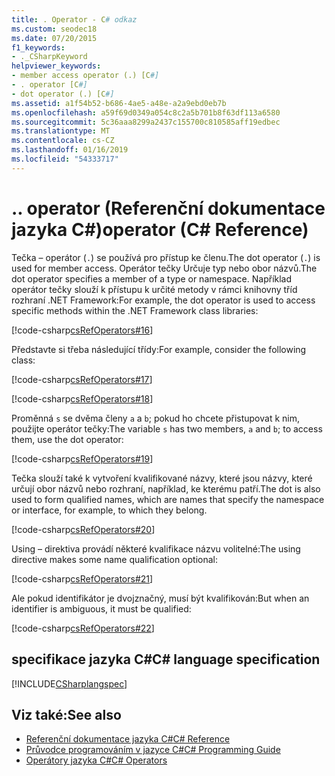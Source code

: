 ```yaml
---
title: . Operator - C# odkaz
ms.custom: seodec18
ms.date: 07/20/2015
f1_keywords:
- ._CSharpKeyword
helpviewer_keywords:
- member access operator (.) [C#]
- . operator [C#]
- dot operator (.) [C#]
ms.assetid: a1f54b52-b686-4ae5-a48e-a2a9ebd0eb7b
ms.openlocfilehash: a59f69d0349a054c8c2a5b701b8f63df113a6580
ms.sourcegitcommit: 5c36aaa8299a2437c155700c810585aff19edbec
ms.translationtype: MT
ms.contentlocale: cs-CZ
ms.lasthandoff: 01/16/2019
ms.locfileid: "54333717"
---
```

# <a name="-operator-c-reference"></a><span data-ttu-id="c8e06-103">.</span><span class="sxs-lookup"><span data-stu-id="c8e06-103">.</span></span> <span data-ttu-id="c8e06-104">operator (Referenční dokumentace jazyka C#)</span><span class="sxs-lookup"><span data-stu-id="c8e06-104">operator (C# Reference)</span></span>

<span data-ttu-id="c8e06-105">Tečka – operátor (`.`) se používá pro přístup ke členu.</span><span class="sxs-lookup"><span data-stu-id="c8e06-105">The dot operator (`.`) is used for member access.</span></span> <span data-ttu-id="c8e06-106">Operátor tečky Určuje typ nebo obor názvů.</span><span class="sxs-lookup"><span data-stu-id="c8e06-106">The dot operator specifies a member of a type or namespace.</span></span> <span data-ttu-id="c8e06-107">Například operátor tečky slouží k přístupu k určité metody v rámci knihovny tříd rozhraní .NET Framework:</span><span class="sxs-lookup"><span data-stu-id="c8e06-107">For example, the dot operator is used to access specific methods within the .NET Framework class libraries:</span></span>

[!code-csharp[csRefOperators#16](~/samples/snippets/csharp/VS_Snippets_VBCSharp/csrefOperators/CS/csrefOperators.cs#16)]

<span data-ttu-id="c8e06-108">Představte si třeba následující třídy:</span><span class="sxs-lookup"><span data-stu-id="c8e06-108">For example, consider the following class:</span></span>

[!code-csharp[csRefOperators#17](~/samples/snippets/csharp/VS_Snippets_VBCSharp/csrefOperators/CS/csrefOperators.cs#17)]

[!code-csharp[csRefOperators#18](~/samples/snippets/csharp/VS_Snippets_VBCSharp/csrefOperators/CS/csrefOperators.cs#18)]

<span data-ttu-id="c8e06-109">Proměnná `s` se dvěma členy `a` a `b`; pokud ho chcete přistupovat k nim, použijte operátor tečky:</span><span class="sxs-lookup"><span data-stu-id="c8e06-109">The variable `s` has two members, `a` and `b`; to access them, use the dot operator:</span></span>

[!code-csharp[csRefOperators#19](~/samples/snippets/csharp/VS_Snippets_VBCSharp/csrefOperators/CS/csrefOperators.cs#19)]

<span data-ttu-id="c8e06-110">Tečka slouží také k vytvoření kvalifikované názvy, které jsou názvy, které určují obor názvů nebo rozhraní, například, ke kterému patří.</span><span class="sxs-lookup"><span data-stu-id="c8e06-110">The dot is also used to form qualified names, which are names that specify the namespace or interface, for example, to which they belong.</span></span>

[!code-csharp[csRefOperators#20](~/samples/snippets/csharp/VS_Snippets_VBCSharp/csrefOperators/CS/csrefOperators.cs#20)]

<span data-ttu-id="c8e06-111">Using – direktiva provádí některé kvalifikace názvu volitelné:</span><span class="sxs-lookup"><span data-stu-id="c8e06-111">The using directive makes some name qualification optional:</span></span>

[!code-csharp[csRefOperators#21](~/samples/snippets/csharp/VS_Snippets_VBCSharp/csrefOperators/CS/csrefOperators.cs#21)]

<span data-ttu-id="c8e06-112">Ale pokud identifikátor je dvojznačný, musí být kvalifikován:</span><span class="sxs-lookup"><span data-stu-id="c8e06-112">But when an identifier is ambiguous, it must be qualified:</span></span>

[!code-csharp[csRefOperators#22](~/samples/snippets/csharp/VS_Snippets_VBCSharp/csrefOperators/CS/csrefOperators.cs#22)]

## <a name="c-language-specification"></a><span data-ttu-id="c8e06-113">specifikace jazyka C#</span><span class="sxs-lookup"><span data-stu-id="c8e06-113">C# language specification</span></span>

[!INCLUDE[CSharplangspec](~/includes/csharplangspec-md.md)]

## <a name="see-also"></a><span data-ttu-id="c8e06-114">Viz také:</span><span class="sxs-lookup"><span data-stu-id="c8e06-114">See also</span></span>

- [<span data-ttu-id="c8e06-115">Referenční dokumentace jazyka C#</span><span class="sxs-lookup"><span data-stu-id="c8e06-115">C# Reference</span></span>](../index.md)
- [<span data-ttu-id="c8e06-116">Průvodce programováním v jazyce C#</span><span class="sxs-lookup"><span data-stu-id="c8e06-116">C# Programming Guide</span></span>](../../programming-guide/index.md)
- [<span data-ttu-id="c8e06-117">Operátory jazyka C#</span><span class="sxs-lookup"><span data-stu-id="c8e06-117">C# Operators</span></span>](index.md)